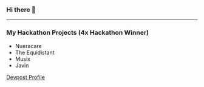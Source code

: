 ### Hi there 👋

<hr />

### My Hackathon Projects (4x Hackathon Winner)

- Nueracare
- The Equidistant
- Musix
- Javin

[Devpost Profile](https://devpost.com/ShlokDesai33)
